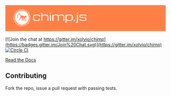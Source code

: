 ![Chimp by Xolv.io](./header.png?raw=true)

[![Join the chat at https://gitter.im/xolvio/chimp](https://badges.gitter.im/Join%20Chat.svg)](https://gitter.im/xolvio/chimp) 
[![Circle CI](https://circleci.com/gh/xolvio/chimp.svg?style=svg)](https://circleci.com/gh/xolvio/chimp)

[Read the Docs](http://chimp.readme.io)

## Contributing
Fork the repo, issue a pull request with passing tests.